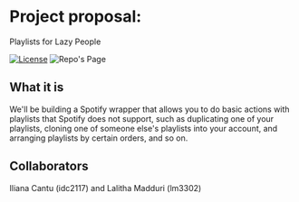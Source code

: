 # Project proposal:

Playlists for Lazy People

[![License](https://img.shields.io/github/license/lmadduri/spotimy)](https://opensource.org/licenses/Apache-2.0)
![Repo's Page](https://github.com/lmadduri/SpotiMy)


## What it is

We'll be building a Spotify wrapper that allows you to do basic actions with playlists that Spotify does not support, such as duplicating one of your playlists, cloning one of someone else's playlists into your account, and arranging playlists by certain orders, and so on. 

## Collaborators

Iliana Cantu (idc2117) and Lalitha Madduri (lm3302)
